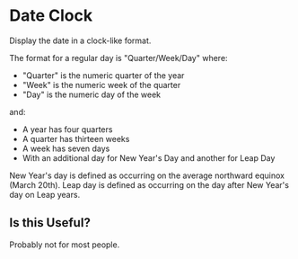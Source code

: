 # Date Clock
Display the date in a clock-like format.

The format for a regular day is "Quarter/Week/Day" where:
- "Quarter" is the numeric quarter of the year
- "Week" is the numeric week of the quarter
- "Day" is the numeric day of the week

and:
- A year has four quarters
- A quarter has thirteen weeks
- A week has seven days
- With an additional day for New Year's Day and another for Leap Day

New Year's day is defined as occurring on the average northward equinox (March 20th).
Leap day is defined as occurring on the day after New Year's day on Leap years.

## Is this Useful?
Probably not for most people.

